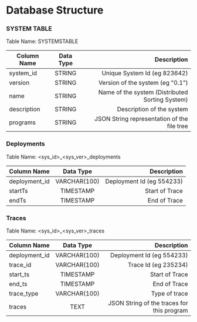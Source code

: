 # Database Structure

### SYSTEM TABLE

Table Name: SYSTEMSTABLE

| Column Name        |  Data Type  |  Description |
|--------------------|:-----------:|--------------------------------------------------:|
| system_id          |  STRING     | Unique System Id (eg 823642)                      |
| version            |  STRING     | Version of the system (eg "0.1")                  |
| name               |  STRING     | Name of the system (Distributed Sorting System)   |
| description        |  STRING     | Description of the system                         |
| programs           |  STRING     | JSON String representation of the file tree       |


### Deployments

Table Name: <sys_id>_<sys_ver>_deployments

| Column Name        |  Data Type     |  Description |
|--------------------|:--------------:|----------------------------:|
| deployment_id      |  VARCHAR(100)  | Deployment Id (eg 554233)   |
| startTs            |  TIMESTAMP     | Start of Trace              |
| endTs              |  TIMESTAMP     | End of Trace                |


### Traces

Table Name: <sys_id>_<sys_ver>_traces

| Column Name        |  Data Type       |  Description |
|--------------------|:----------------:|------------------------------------------------:|
| deployment_id      |  VARCHAR(100)    | Deployment Id (eg 554233)                       |
| trace_id           |  VARCHAR(100)    | Trace Id (eg 235234)                            |
| start_ts           |  TIMESTAMP       | Start of Trace                                  |
| end_ts             |  TIMESTAMP       | End of Trace                                    |
| trace_type         |  VARCHAR(100)    | Type of trace                                   |
| traces             |  TEXT            | JSON String of the traces for this program      |